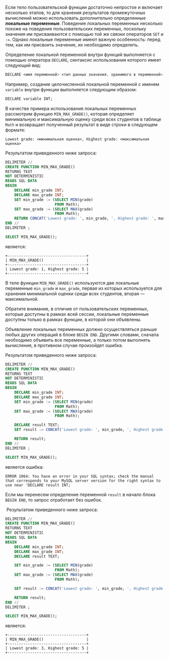 Если тело пользовательской функции достаточно непростое и включает несколько этапов, то для хранения результатов промежуточных вычислений можно использовать дополнительно определенные **локальные переменные**. Поведение локальных переменных несколько похоже на поведение пользовательских переменных, поскольку значения им присваиваются с помощью той же связки операторов `SET` и `:=`. Однако локальные переменные имеют важную особенность: перед тем, как им присвоить значение, их необходимо определить.

Определение локальной переменной внутри функций выполняется с помощью оператора `DECLARE`, синтаксис использования которого имеет следующий вид:

```css
DECLARE <имя переменной> <тип данных значения, хранимого в переменной>;
```

Например, создание целочисленной локальной переменной с именем `variable` внутри функции выполняется следующим образом:

```css
DECLARE variable INT;
```

В качестве примера использования локальных переменных рассмотрим функцию `MIN_MAX_GRADE()`, которая определяет минимальную и максимальную оценку среди всех студентов в таблице `Math` и возвращает полученный результат в виде строки в следующем формате:

```no-highlight
Lowest grade: <минимальная оценка>, Highest grade: <максимальная оценка>
```

Результатом приведенного ниже запроса:

```sql
DELIMITER //
CREATE FUNCTION MIN_MAX_GRADE()
RETURNS TEXT
NOT DETERMINISTIC
READS SQL DATA
BEGIN
    DECLARE min_grade INT;
    DECLARE max_grade INT;
    SET min_grade := (SELECT MIN(grade)
                      FROM Math);
    SET max_grade := (SELECT MAX(grade)
                      FROM Math);
    RETURN CONCAT('Lowest grade: ', min_grade, ', Highest grade: ', max_grade);
END //
DELIMITER ;

SELECT MIN_MAX_GRADE();
```

является:

```no-highlight
+-----------------------------------+
| MIN_MAX_GRADE()                   |
+-----------------------------------+
| Lowest grade: 1, Highest grade: 5 |
+-----------------------------------+
```

В теле функции `MIN_MAX_GRADE()` используются две локальные переменные `min_grade` и `max_grade`, первая из которых используется для хранения минимальной оценки среди всех студентов, вторая — максимальной.

Обратите внимание, в отличие от пользовательских переменных, которые доступны в рамках всей сессии, локальные переменные доступны только в рамках функции, в которой они объявлены.

Объявление локальных переменных должно осуществляться раньше любых других операций в блоке `BEGIN END`. Другими словами, сначала необходимо объявить все переменные, а только потом выполнять вычисления, в противном случае произойдет ошибка.

Результатом приведенного ниже запроса:

```sql
DELIMITER //
CREATE FUNCTION MIN_MAX_GRADE()
RETURNS TEXT
NOT DETERMINISTIC
READS SQL DATA
BEGIN
    DECLARE min_grade INT;
    DECLARE max_grade INT;
    SET min_grade := (SELECT MIN(grade)
                      FROM Math);
    SET max_grade := (SELECT MAX(grade)
                      FROM Math);

    DECLARE result TEXT;
    SET result := CONCAT('Lowest grade: ', min_grade, ', Highest grade: ', max_grade);

    RETURN result;
END //
DELIMITER ;

SELECT MIN_MAX_GRADE();
```

является ошибка:

```no-highlight
ERROR 1064: You have an error in your SQL syntax; check the manual that corresponds to your MySQL server version for the right syntax to use near 'DECLARE result INT;
```

Если мы перенесем определение переменной `result` в начало блока `BEGIN END`, то запрос отработает без ошибок.

 Результатом приведенного ниже запроса:

```sql
DELIMITER //
CREATE FUNCTION MIN_MAX_GRADE()
RETURNS TEXT
NOT DETERMINISTIC
READS SQL DATA
BEGIN
    DECLARE min_grade INT;
    DECLARE max_grade INT;
    DECLARE result TEXT;

    SET min_grade := (SELECT MIN(grade)
                      FROM Math);
    SET max_grade := (SELECT MAX(grade)
                      FROM Math);

    SET result := CONCAT('Lowest grade: ', min_grade, ', Highest grade: ', max_grade);

    RETURN result;
END //
DELIMITER ;

SELECT MIN_MAX_GRADE();
```

является:

```no-highlight
+-----------------------------------+
| MIN_MAX_GRADE()                   |
+-----------------------------------+
| Lowest grade: 3, Highest grade: 5 |
+-----------------------------------+
```